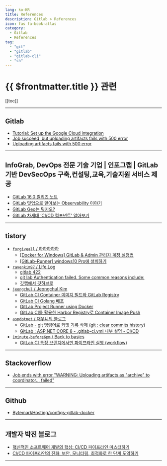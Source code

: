 ```yaml
---
lang: ko-KR
title: References
description: Gitlab > References
icon: fas fa-book-atlas
category:
  - Gitlab
  - References
tag: 
  - "git"
  - "gitlab"
  - "gitlab-cli"
  - "sh"
---
```


# {{ $frontmatter.title }} 관련

[[toc]]

---

## <VPIcon icon="fa-brands fa-gitlab"/>Gitlab

- [Tutorial: Set up the Google Cloud integration](https://docs.gitlab.com/ee/tutorials/set_up_gitlab_google_integration/)
- [Job succeed, but uploading artifacts fails with 500 error](https://gitlab.com/gitlab-org/gitlab-runner/-/issues/26869)
- [Uploading artifacts fails with 500 error](https://gitlab.com/gitlab-org/gitlab-runner/-/issues/28972)

---

## InfoGrab, DevOps 전문 기술 기업 | 인포그랩 | GitLab기반 DevSecOps 구축,컨설팅,교육,기술지원 서비스 제공

- [GitLab 16.0 릴리즈 노트](https://insight.infograb.net/blog/2023/05/24/gitlab-16-0-release-note/)
- [GitLab 밋업으로 알아보는 Observability 이야기](https://insight.infograb.net/blog/2023/05/25/gitlab-korea-observability)
- [GitLab Geo는 뭐지오?](https://insight.infograb.net/blog/2024/04/30/gitlab-geo/)
- [GitLab 차세대 ‘CI/CD 컴포넌트’ 알아보기](https://insight.infograb.net/blog/2024/05/08/cicd-component/)

---

## tistory

- [`forgiveall` / 하하하하하](https://forgiveall.tistory.com/m/)
  - [[Docker for Windows] GitLab & Admin 관리자 계정 설정법](https://forgiveall.tistory.com/m/552)
  - [[GitLab-Runner] windows10 Pro에 설치하기](https://forgiveall.tistory.com/m/553)
  <!-- END: forgiveall -->
- [`ravenkim97` / Life Log](https://ravenkim97.tistory.com/m/)
  - [gitlab 422](https://ravenkim97.tistory.com/m/449)
  - [git lab Authentication failed. Some common reasons include:](https://ravenkim97.tistory.com/m/458)
  - [깃랩에서 깃허브로](https://ravenkim97.tistory.com/m/462)
  <!-- END: ravenkim97 -->
- [`jeongchul` / Jeongchul Kim](https://jeongchul.tistory.com/m/)
  - [GitLab CI Container 이미지 빌드와 GitLab Registry](https://jeongchul.tistory.com/m/714)
  - [GitLab CI Golang 배포](https://jeongchul.tistory.com/m/713)
  - [GitLab Project Runner using Docker](https://jeongchul.tistory.com/m/717)
  - [GitLab CI를 활용한 Harbor Registry로 Container Image Push](https://jeongchul.tistory.com/m/727)
  <!-- END: jeongchul -->
- [`aspdotnet` / 재우니의 블로그](https://aspdotnet.tistory.com/m/)
  - [GitLab - git 명령어로 커밋 기록 삭제 (git : clear commits history)](https://aspdotnet.tistory.com/m/3232)
  - [GitLab : ASP.NET CORE 8 - .gitlab-ci.yml 내부 설명 - CI/CD](https://aspdotnet.tistory.com/m/3247)
  <!-- END: aspdotnet -->
- [`1minute-before6pm` / Back to basics](https://1minute-before6pm.tistory.com/m/)
  - [GitLab CI 특정 브랜치에서만 파이프라인 실행 (workflow)](https://1minute-before6pm.tistory.com/m/80)
  <!-- END: 1minute-before6pm -->
<!-- END: tistory.com -->

---

## <VPIcon icon="fa-brands fa-stack-overflow"/>Stackoverflow

- [Job ends with error "WARNING: Uploading artifacts as "archive" to coordinator... failed"](https://stackoverflow.com/questions/65324410/job-ends-with-error-warning-uploading-artifacts-as-archive-to-coordinator)

---

## <VPIcon icon="iconfont icon-github"/>Github

- [BytemarkHosting/configs-gitlab-docker](https://github.com/BytemarkHosting/configs-gitlab-docker/blob/master/docker-compose.yml)

---

## 개발자 박진 블로그

- [혁신적인 소프트웨어 개발의 핵심: CI/CD 파이프라인 마스터하기](https://jinn-blog.tistory.com/m/181)
- [CI/CD 파이프라인의 진화: 보안, 모니터링, 최적화로 한 단계 도약하기](https://jinn-blog.tistory.com/m/182)

---

<TagLinks />
